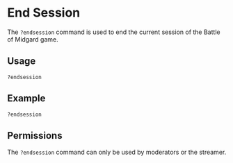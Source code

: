 # End Session

The `?endsession` command is used to end the current session of the Battle of Midgard game.

## Usage

`?endsession`

## Example

`?endsession`

## Permissions

The `?endsession` command can only be used by moderators or the streamer.
